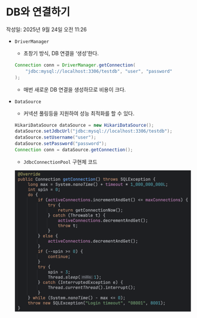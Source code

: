 # DB와 연결하기

작성일: 2025년 9월 24일 오전 11:26

- `DriverManager`
    - 초창기 방식, DB 연결을 ‘생성’한다.
    
    ```java
    Connection conn = DriverManager.getConnection(
        "jdbc:mysql://localhost:3306/testdb", "user", "password"
    );
    ```
    
    - 매번 새로운 DB 연결을 생성하므로 비용이 크다.
- `DataSource`
    - 커넥션 풀링등을 지원하여 성능 최적화를 할 수 있다.
    
    ```java
    HikariDataSource dataSource = new HikariDataSource();
    dataSource.setJdbcUrl("jdbc:mysql://localhost:3306/testdb");
    dataSource.setUsername("user");
    dataSource.setPassword("password");
    Connection conn = dataSource.getConnection();
    ```
    
    - `JdbcConnectionPool` 구현체 코드
    
    ![image.png](DB%EC%99%80%20%EC%97%B0%EA%B2%B0%ED%95%98%EA%B8%B0%2027830154715b80a182fbf6a647dfb960/image.png)